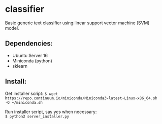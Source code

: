 # classifier
Basic generic text classifier using linear support vector machine (SVM) model.

Dependencies:
------------

- Ubuntu Server 16
- Miniconda (python)
- sklearn


Install:
------------

Get installer script:
`$ wget https://repo.continuum.io/miniconda/Miniconda3-latest-Linux-x86_64.sh -O ~/miniconda.sh`  

Run installer script, say yes when necessary:  
`$ python3 server_installer.py`